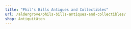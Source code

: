 ```yaml
---
title: "Phil's Bills Antiques and Collectibles"
url: /aldergrove/phils-bills-antiques-and-collectibles/
shop: Antiquitäten
---
```

